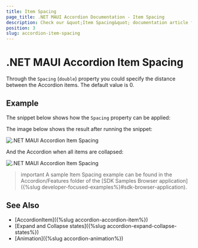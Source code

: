 ```yaml
---
title: Item Spacing
page_title: .NET MAUI Accordion Documentation - Item Spacing
description: Check our &quot;Item Spacing&quot; documentation article for Telerik .NET MAUI Accordion control.
position: 3
slug: accordion-item-spacing
---
```


# .NET MAUI Accordion Item Spacing

Through the `Spacing` (`double`) property you could specify the distance between the Accordion items. The default value is 0.

## Example

The snippet below shows how the `Spacing` property can be applied:

<snippet id='accordion-key-features-xaml'/>

The image below shows the result after running the snippet:

![.NET MAUI Accordion Item Spacing](images/accordion_keyfeatures_1.png)

And the Accordion when all items are collapsed:

![.NET MAUI Accordion Item Spacing](images/accordion_keyfeatures_2.png)

>important A sample Item Spacing example can be found in the Accordion/Features folder of the [SDK Samples Browser application]({%slug developer-focused-examples%}#sdk-browser-application).

## See Also

- [AccordionItem]({%slug accordion-accordion-item%})
- [Expand and Collapse states]({%slug accordion-expand-collapse-states%})
- [Animation]({%slug accordion-animation%})

